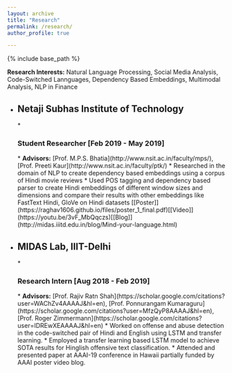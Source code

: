 ```yaml
---
layout: archive
title: "Research"
permalink: /research/
author_profile: true

---
```


{% include base_path %}

<b>Research Interests:</b> Natural Language Processing, Social Media Analysis, Code-Switched Lannguages, Dependency Based Embeddings, Multimodal Analysis, NLP in Finance

* <h2>Netaji Subhas Institute of Technology</h2>
  * <h3>Student Researcher [Feb 2019 - May 2019]</h3> 
    * <b>Advisors:</b> [Prof. M.P.S. Bhatia](http://www.nsit.ac.in/faculty/mps/), [Prof. Preeti Kaur](http://www.nsit.ac.in/faculty/ptk/)
    * Researched in the domain of NLP to create dependency based embeddings using a corpus of Hindi movie reviews
    * Used POS tagging and dependency based parser to create Hindi embeddings of different window sizes and dimensions and compare their results with other embeddings like FastText Hindi, GloVe on Hindi datasets [[Poster]](https://raghav1606.github.io/files/poster_1_final.pdf)[[Video]](https://youtu.be/3vF_MbQqczs)[[Blog]](http://midas.iiitd.edu.in/blog/Mind-your-language.html)

* <h2>MIDAS Lab, IIIT-Delhi</h2>
  * <h3>Research Intern [Aug 2018 - Feb 2019]</h3>
    * <b>Advisors:</b> [Prof. Rajiv Ratn Shah](https://scholar.google.com/citations?user=WAChZv4AAAAJ&hl=en), [Prof. Ponnurangam Kumaraguru](https://scholar.google.com/citations?user=MfzQyP8AAAAJ&hl=en), [Prof. Roger Zimmermann](https://scholar.google.com/citations?user=IDREwXEAAAAJ&hl=en)
    * Worked on offense and abuse detection in the code-switched pair of Hindi and English using LSTM and transfer learning.
    * Employed a transfer learning based LSTM model to achieve SOTA results for Hinglish offensive text classification.
    * Attended and presented paper at AAAI-19 conference in Hawaii partially funded by AAAI poster video blog.